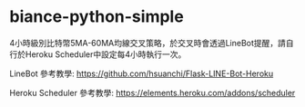 # biance-python-simple

4小時級別比特幣5MA-60MA均線交叉策略，於交叉時會透過LineBot提醒，請自行於Heroku Scheduler中設定每4小時執行一次。

LineBot 參考教學: https://github.com/hsuanchi/Flask-LINE-Bot-Heroku

Heroku Scheduler 參考教學: https://elements.heroku.com/addons/scheduler
